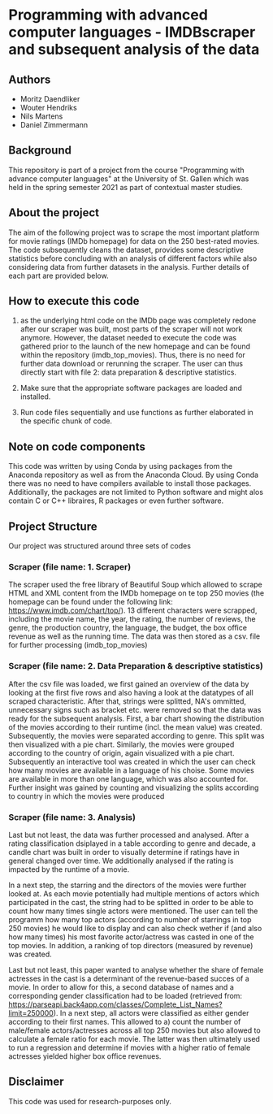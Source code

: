 # Programming with advanced computer languages - IMDBscraper and subsequent analysis of the data

## Authors
* Moritz Daendliker
* Wouter Hendriks
* Nils Martens
* Daniel Zimmermann



## Background

This repository is part of a project from the course "Programming with advance computer languages" at the University of St. Gallen which was held in the spring semester 2021 as part of contextual master studies.

## About the project

The aim of the following project was to scrape the most important platform for movie ratings (IMDb homepage) for data on the 250 best-rated movies. The code subsequently cleans the dataset, provides some descriptive statistics before concluding with an analysis of different factors while also considering data from further datasets in the analysis. Further details of each part are provided below.

## How to execute this code

1. as the underlying html code on the IMDb page was completely redone after our scraper was built, most parts of the scraper will not work anymore. However, the dataset needed to execute the code was gathered prior to the launch of the new homepage and can be found within the repository (imdb_top_movies). Thus, there is no need for further data download or rerunning the scraper. The user can thus directly start with file 2: data preparation & descriptive statistics.

2. Make sure that the appropriate software packages are loaded and installed.

3. Run code files sequentially and use functions as further elaborated in the specific chunk of code.

## Note on code components
This code was written by using Conda by using packages from the Anaconda repository as well as from the Anaconda Cloud. By using Conda there was no need to have compilers available to install those packages. Additionally, the packages are not limited to Python software and might alos contain C or C++ libraires, R packages or even further software.

## Project Structure
Our project was structured around three sets of codes

### Scraper (file name: 1. Scraper)

The scraper used the free library of Beautiful Soup which allowed to scrape HTML and XML content from the IMDb homepage on te top 250 movies (the homepage can be found under the following link: https://www.imdb.com/chart/top/). 13 different characters were scrapped, including the movie name, the year, the rating, the number of reviews, the genre, the production country, the language, the budget, the box office revenue as well as the running time. The data was then stored as a csv. file for further processing (imdb_top_movies)

### Scraper (file name: 2. Data Preparation & descriptive statistics)
After the csv file was loaded, we first gained an overview of the data by looking at the first five rows and also having a look at the datatypes of all scraped characteristic. After that, strings were splitted, NA's ommitted, unnecessary signs such as bracket etc. were removed so that the data was ready for the subsequent analysis. 
First, a bar chart showing the distribution of the movies according to their runtime (incl. the mean value) was created. Subsequently, the movies were separated according to genre. This split was then visualized with a pie chart. Similarly, the movies were grouped according to the country of origin, again visualized with a pie chart. Subsequently an interactive tool was created in which the user can check how many movies are available in a language of his choise. Some movies are available in more than one language, which was also accounted for.
Further insight was gained by counting and visualizing the splits according to country in which the movies were produced 

### Scraper (file name: 3. Analysis)
Last but not least, the data was further processed and analysed. After a rating classification dsiplayed in a table according to genre and decade, a candle chart was built in order to visually determine if ratings have in general changed over time. We additionally analysed if the rating is impacted by the runtime of a movie. 

In a next step, the starring and the directors of the movies were further looked at. As each movie potentially had multiple mentions of actors which participated in the cast, the string had to be splitted in order to be able to count how many times single actors were mentioned. The user can tell the programm how many top actors (according to number of starrings in top 250 movies) he would like to display and can also check wether if (and also how many times) his most favorite actor/actress was casted in one of the top movies. In addition, a ranking of top directors (measured by revenue) was created.

Last but not least, this paper wanted to analyse whether the share of female actresses in the cast is a determinant of the revenue-based succes of a movie. In order to allow for this, a second database of names and a corresponding gender classification had to be loaded (retrieved from: https://parseapi.back4app.com/classes/Complete_List_Names?limit=250000).
In a next step, all actors were classified as either gender according to their first names. This allowed to a) count the number of male/female actors/actresses across all top 250 movies but also allowed to calculate a female ratio for each movie. The latter was then ultimately used to run a regression and determine if movies with a higher ratio of female actresses yielded higher box office revenues. 

## Disclaimer

This code was used for research-purposes only. 
